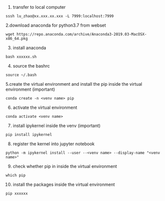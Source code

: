 1. transfer to local computer
```
sssh lu_zhao@xx.xxx.xx.xxx -L 7999:localhost:7999
```

2.download anaconda for python3.7 from webset
```
wget https://repo.anaconda.com/archive/Anaconda3-2019.03-MacOSX-x86_64.pkg
```

3. install anaconda
```
bash xxxxxx.sh
```

4. source the bashrc
```
source ~/.bash
```

5.create the virtual environment and install the pip inside the virtual environment (important)
```
conda create -n <venv name> pip 
```

6. activate the virtual environment
```
conda activate <venv name> 
```

7. install ipykernel inside the venv (important)
```
pip install ipykernel
```

8. register the kernel into jupyter notebook
```
python -m ipykernel install --user --<venv name> --display-name "<venv name>"
```

9. check whether pip in inside the virtual environment
```
which pip
```

10. install the packages inside the virtual environment
```
pip xxxxxx
```
